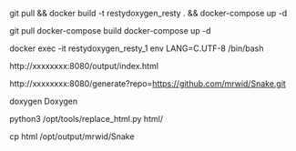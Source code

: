 git pull && docker build -t restydoxygen_resty . && docker-compose up -d

git pull 
docker-compose build 
docker-compose up -d

docker exec -it restydoxygen_resty_1 env LANG=C.UTF-8 /bin/bash



http://xxxxxxxx:8080/output/index.html


http://xxxxxxxx:8080/generate?repo=https://github.com/mrwid/Snake.git



doxygen Doxygen 

python3 /opt/tools/replace_html.py html/


cp html /opt/output/mrwid/Snake


